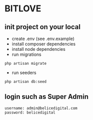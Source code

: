 # BITLOVE

## init project on your local

- create .env (see .env.example)
- install composer dependencies
- install node dependencies
- run migrations
```
php artisan migrate
```
- run seeders
```
php artisan db:seed
```

## login such as Super Admin

```
username: admin@belicedigital.com
password: belicedigital
```